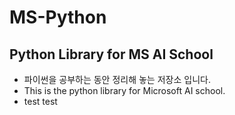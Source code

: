 # MS-Python
## Python Library for MS AI School
- 파이썬을 공부하는 동안 정리해 놓는 저장소 입니다.
- This is the python library for Microsoft AI school.
- test test